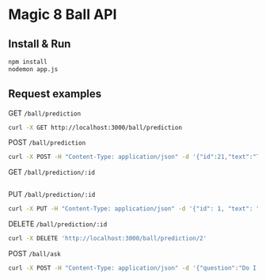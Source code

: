 # Magic 8 Ball API

## Install & Run

```bash
npm install
nodemon app.js
```

## Request examples

GET `/ball/prediction`

```bash
curl -X GET http://localhost:3000/ball/prediction
```

POST `/ball/prediction`

```bash
curl -X POST -H "Content-Type: application/json" -d '{"id":21,"text":"Test"}' http://localhost:3000/ball/prediction
```

GET `/ball/prediction/:id`

```bash
```
PUT `/ball/prediction/:id`

```bash
curl -X PUT -H "Content-Type: application/json" -d '{"id": 1, "text": "testtest"}' http://localhost:3000/ball/prediction/2
```

DELETE `/ball/prediction/:id`

```bash
curl -X DELETE 'http://localhost:3000/ball/prediction/2'
```

POST `/ball/ask`

```bash
curl -X POST -H "Content-Type: application/json" -d '{"question":"Do I win a car?"}' http://localhost:3000/ball/ask
```
